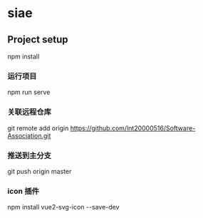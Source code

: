 # siae

## Project setup

npm install

### 运行项目

npm run serve

### 关联远程仓库

git remote add origin https://github.com/lnt20000516/Software-Association.git

### 推送到主分支

git push origin master

### icon 插件
npm install vue2-svg-icon --save-dev